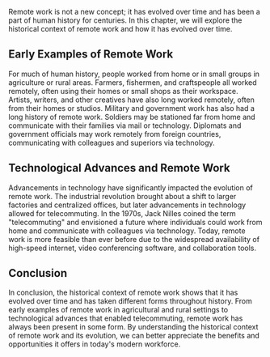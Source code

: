 
Remote work is not a new concept; it has evolved over time and has been a part of human history for centuries. In this chapter, we will explore the historical context of remote work and how it has evolved over time.

Early Examples of Remote Work
-----------------------------

For much of human history, people worked from home or in small groups in agriculture or rural areas. Farmers, fishermen, and craftspeople all worked remotely, often using their homes or small shops as their workspace. Artists, writers, and other creatives have also long worked remotely, often from their homes or studios. Military and government work has also had a long history of remote work. Soldiers may be stationed far from home and communicate with their families via mail or technology. Diplomats and government officials may work remotely from foreign countries, communicating with colleagues and superiors via technology.

Technological Advances and Remote Work
--------------------------------------

Advancements in technology have significantly impacted the evolution of remote work. The industrial revolution brought about a shift to larger factories and centralized offices, but later advancements in technology allowed for telecommuting. In the 1970s, Jack Nilles coined the term "telecommuting" and envisioned a future where individuals could work from home and communicate with colleagues via technology. Today, remote work is more feasible than ever before due to the widespread availability of high-speed internet, video conferencing software, and collaboration tools.

Conclusion
----------

In conclusion, the historical context of remote work shows that it has evolved over time and has taken different forms throughout history. From early examples of remote work in agricultural and rural settings to technological advances that enabled telecommuting, remote work has always been present in some form. By understanding the historical context of remote work and its evolution, we can better appreciate the benefits and opportunities it offers in today's modern workforce.
